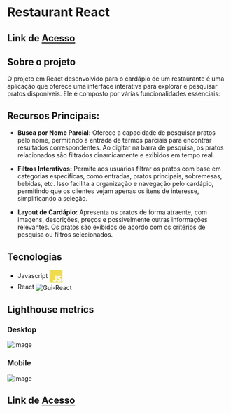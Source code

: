 # Restaurant React

## Link de [Acesso](https://restaurant-react-iota.vercel.app/)

## Sobre o projeto 

O projeto em React desenvolvido para o cardápio de um restaurante é uma aplicação que oferece uma interface interativa para explorar e pesquisar pratos disponíveis. Ele é composto por várias funcionalidades essenciais:

## Recursos Principais:
- **Busca por Nome Parcial:** Oferece a capacidade de pesquisar pratos pelo nome, permitindo a entrada de termos parciais para encontrar resultados correspondentes. Ao digitar na barra de pesquisa, os pratos relacionados são filtrados dinamicamente e exibidos em tempo real.

- **Filtros Interativos:** Permite aos usuários filtrar os pratos com base em categorias específicas, como entradas, pratos principais, sobremesas, bebidas, etc. Isso facilita a organização e navegação pelo cardápio, permitindo que os clientes vejam apenas os itens de interesse, simplificando a seleção.

- **Layout de Cardápio:** Apresenta os pratos de forma atraente, com imagens, descrições, preços e possivelmente outras informações relevantes. Os pratos são exibidos de acordo com os critérios de pesquisa ou filtros selecionados.

## Tecnologias
- Javascript <img align="center" alt="Gui-Js" height="30" width="30" src="https://raw.githubusercontent.com/devicons/devicon/master/icons/javascript/javascript-plain.svg"> 
- React <img align="center" alt="Gui-React" height="40" width="40" src="https://cdn.jsdelivr.net/gh/devicons/devicon/icons/react/react-original.svg" />
         
## Lighthouse metrics

### Desktop

![image](https://github.com/athena272/ice-cream-parlor-react/assets/58920070/873e4271-157f-4b64-8bc7-d03190af233b)

### Mobile

![image](https://github.com/athena272/ice-cream-parlor-react/assets/58920070/aede0f0a-baff-46be-adca-e6ad3fe93d0d)

## Link de [Acesso](https://restaurant-react-iota.vercel.app/)


